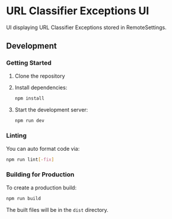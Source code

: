 
# URL Classifier Exceptions UI

UI displaying URL Classifier Exceptions stored in RemoteSettings.

## Development

### Getting Started

1. Clone the repository

2. Install dependencies:
   ```bash
   npm install
   ```

3. Start the development server:
   ```bash
   npm run dev
   ```

### Linting

You can auto format code via:

```bash
npm run lint[-fix]
```

### Building for Production

To create a production build:

```bash
npm run build
```

The built files will be in the `dist` directory.

